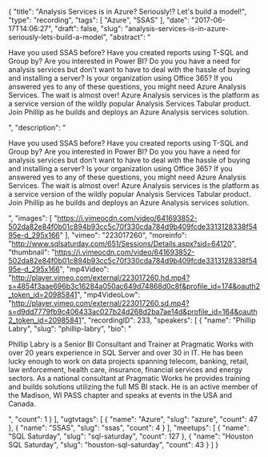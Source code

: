 {
  "title": "Analysis Services is in Azure? Seriously!? Let's build a model!",
  "type": "recording",
  "tags": [
    "Azure",
    "SSAS"
  ],
  "date": "2017-06-17T14:06:27",
  "draft": false,
  "slug": "analysis-services-is-in-azure-seriously-lets-build-a-model",
  "abstract": "<p>Have you used SSAS before? Have you created reports using T-SQL and Group by? Are you interested in Power BI? Do you you have a need for analysis  services but don't want to have to deal with the hassle of buying and installing a server?  Is your organization using Office 365?  If you answered yes to any of these questions, you might need Azure Analysis Services.  The wait is almost over! Azure Analysis services is the platform as a service version of the wildly popular Analysis Services Tabular product. Join Phillip as he builds and deploys an Azure Analysis services solution.</p>",
  "description": "<p>Have you used SSAS before? Have you created reports using T-SQL and Group by? Are you interested in Power BI? Do you you have a need for analysis  services but don't want to have to deal with the hassle of buying and installing a server?  Is your organization using Office 365?  If you answered yes to any of these questions, you might need Azure Analysis Services.  The wait is almost over! Azure Analysis services is the platform as a service version of the wildly popular Analysis Services Tabular product. Join Phillip as he builds and deploys an Azure Analysis services solution.</p>",
  "images": [
    "https://i.vimeocdn.com/video/641693852-502da82e84f0b01c894b93cc5c70f330cda784d9b409fcde3313128338f5495e-d_295x166"
  ],
  "vimeo": "223017260",
  "moreinfo": "http://www.sqlsaturday.com/651/Sessions/Details.aspx?sid=64120",
  "thumbnail": "https://i.vimeocdn.com/video/641693852-502da82e84f0b01c894b93cc5c70f330cda784d9b409fcde3313128338f5495e-d_295x166",
  "mp4Video": "http://player.vimeo.com/external/223017260.hd.mp4?s=4854f3aae696b3c16284a050ac649d74868d0c8f&profile_id=174&oauth2_token_id=20985841",
  "mp4VideoLow": "http://player.vimeo.com/external/223017260.sd.mp4?s=d9dd7779fb9c406433ac027b24d268d2ba7ae14d&profile_id=164&oauth2_token_id=20985841",
  "recordingID": 233,
  "speakers": [
    {
      "name": "Phillip Labry",
      "slug": "phillip-labry",
      "bio": "<p>Phillip Labry is a Senior BI Consultant and Trainer at Pragmatic Works with over 20 years experience in SQL Server and over 30 in IT. He has been lucky enough to work on data projects spanning telecom, banking, retail, law enforcement, health care, insurance, financial services and energy sectors. As a national consultant at Pragmatic Works he provides training and builds solutions utilizing the full MS BI stack. He is an active member of the Madison, WI PASS chapter and speaks at events in the USA and Canada.</p>",
      "count": 1
    }
  ],
  "ugtvtags": [
    {
      "name": "Azure",
      "slug": "azure",
      "count": 47
    },
    {
      "name": "SSAS",
      "slug": "ssas",
      "count": 4
    }
  ],
  "meetups": [
    {
      "name": "SQL Saturday",
      "slug": "sql-saturday",
      "count": 127
    },
    {
      "name": "Houston SQL Saturday",
      "slug": "houston-sql-saturday",
      "count": 43
    }
  ]
}